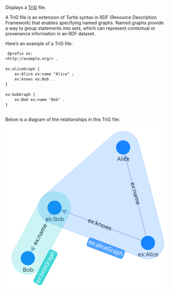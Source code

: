 Displays a [TriG](https://en.wikipedia.org/wiki/TriG_(syntax)) file.

A TriG file is an extension of Turtle syntax in RDF (Resource Description Framework) that enables specifying named
graphs. Named graphs provide a way to group statements into sets, which can represent contextual or provenance
information in an RDF dataset.

Here’s an example of a TriG file:

```turtle
 @prefix ex:
<http://example.org/> .

ex:aliceGraph {
    ex:Alice ex:name "Alice" ;
    ex:knows ex:Bob .
}

ex:bobGraph {
    ex:Bob ex:name "Bob" .
}


```

Below is a diagram of the relationships in this TriG file:

![](./doc/graph.png)
